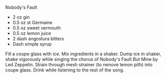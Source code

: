 Nobody's Fault

* 2 oz gin
* 0.5 oz st Germaine 
* 0.5 oz sweet vermouth
* 0.5 oz lemon juice
* 2 dash angostura bitters
* Dash simple syrup

Fill a coupe glass with ice. Mix ingredients in a shaker. Dump ice in shaker, shake vigorously while singing the chorus of Nobody's Fault But Mine by Led Zeppelin. Strain through mesh strainer (to remove lemon pith) into coupe glass. Drink while listening to the rest of the song.

